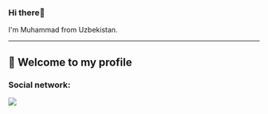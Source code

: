 ### Hi there👋
I'm Muhammad from Uzbekistan.
<hr>
<h2>📢 Welcome to my profile</h2>

<h3>Social network:</h3>
 <a href="https://www.linkedin.com/in/muhammad-nurmirzayev-829a90270"> <img src="https://img.shields.io/badge/LinkedIn-0077B5?style=for-the-badge&logo=linkedin&logoColor=white"> </a> 
                      

    
